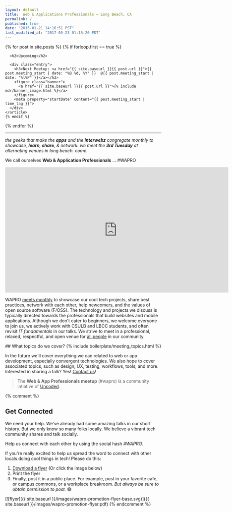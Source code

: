 ```yaml
---
layout: default
title:  Web & Applications Professionals – Long Beach, CA
permalink: /
published: true
date: "2015-01-21 14:16:51 PST"                                                 # posted date
last_modified_at: "2017-05-23 01:15:20 PDT"                                     # last_modified_at date
---
```


<div class="posts">
  {% for post in site.posts %}
    {% if forloop.first == true %}
    <article class="post">

      <h2>Upcoming</h2>

      <div class="entry">
        <h3>Next Meetup: <a href="{{ site.baseurl }}{{ post.url }}">{{ post.meeting_start | date: "%B %d, %Y" }}  @{{ post.meeting_start | date: "%l%P" }}</a></h3>
        <figure class="banner">
          <a href="{{ site.baseurl }}{{ post.url }}">{% include mdr/banner_image.html %}</a>
        </figure>
        <meta property="startDate" content="{{ post.meeting_start | time_tag }}">
      </div>
    </article>
    {% endif %}
  {% endfor %}
</div>


---

_the geeks that make the **apps** and the **interwebz** congregate monthly to
showcase, **learn**, **share**, & network. we meet the **3rd Tuesday** at
alternating venues in long beach. come._

We call ourselves **Web & Application Professionals** ... #WAPRO

<iframe width="720" height="405" src="https://www.youtube.com/embed/4vW2bO6b2kg" frameborder="0" allowfullscreen></iframe>

WAPRO [meets monthly](/meetups/) to showcase our cool tech projects, share best practices, network with each other, help newcomers, and the values of open source software (F/OSS).  The technology and projects we discuss is typically directed towards the professionals that build websites and mobile applications.  Although we don't cater to beginners, we welcome everyone to join us, we actively work with CSULB and LBCC students, and often revisit _IT fundamentals_ in our talks.  We strive to meet in a professional, relaxed, respectful, and open venue for [all people](https://github.com/uncodedlb/uncoded-policies/blob/master/UCC.md) in our community.


<aside>
## What topics do we cover?
{% include boilerplate/meeting_topics.html %}
</aside>

In the future we'll cover everything we can related to web or app development, especially convergent technologies.  We also hope to cover associated topics, such as design, UX, testing, workflows, tools, and more. Interested in sharing a talk? Yes! [Contact us](/about/)!

>  The __Web & App Professionals meetup__ (#wapro) is a community intiative of [Uncoded](http://uncoded.org).  

{% comment %}
## Get Connected

We need your help. We've already had some amazing talks in our short history.  But we only know so many folks locally.  We believe a vibrant tech community shares and talk socially.  

Help us connect with each other by using the social hash *#WAPRO*.  

If you're really excited to help us spread the word to connect with other locals doing cool things in tech! Please do this:

1. [Download a flyer](/images/wapro-promotion-flyer.pdf) (Or click the image below)
2. Print the flyer
3. Finally, post it in a public place.  For example, post in your favorite cafe, or campus commons, or a workplace breakroom.  _But always be sure to obtain permission to post._  😄

[![flyer]({{ site.baseurl }}/images/wapro-promotion-flyer-base.svg)]({{ site.baseurl }}/images/wapro-promotion-flyer.pdf)
{% endcomment %}
